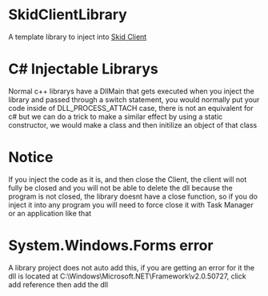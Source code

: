 # SkidClientLibrary
A template library to inject into [Skid Client](https://discord.gg/K8VQZutWkA)

# C# Injectable Librarys
Normal c++ librarys have a DllMain that gets executed when you inject the library and passed through a switch statement, you would normally put your code inside of DLL_PROCESS_ATTACH case, there is not an equivalent for c# but we can do a trick to make a similar effect by using a static constructor, we would make a class and then initilize an object of that class

# Notice
If you inject the code as it is, and then close the Client, the client will not fully be closed and you will not be able to delete the dll because the program is not closed, the library doesnt have a close function, so if you do inject it into any program you will need to force close it with Task Manager or an application like that

# System.Windows.Forms error
A library project does not auto add this, if you are getting an error for it the dll is located at C:\Windows\Microsoft.NET\Framework\v2.0.50727, click add reference then add the dll

